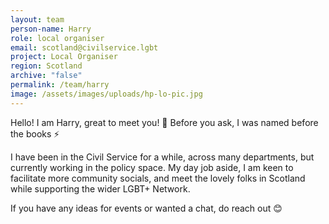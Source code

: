 ```yaml
---
layout: team
person-name: Harry
role: local organiser
email: scotland@civilservice.lgbt
project: Local Organiser
region: Scotland
archive: "false"
permalink: /team/harry
image: /assets/images/uploads/hp-lo-pic.jpg
---
```

Hello! I am Harry, great to meet you! 👋 Before you ask, I was named before the books ⚡

I have been in the Civil Service for a while, across many departments, but currently working in the policy space. My day job aside, I am keen to facilitate more community socials, and meet the lovely folks in Scotland while supporting the wider LGBT+ Network.

If you have any ideas for events or wanted a chat, do reach out 😊